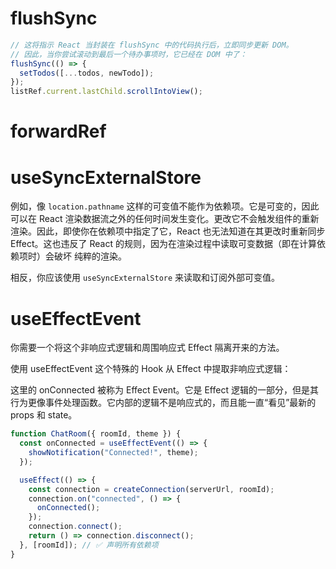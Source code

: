 # flushSync

```ts
// 这将指示 React 当封装在 flushSync 中的代码执行后，立即同步更新 DOM。
// 因此，当你尝试滚动到最后一个待办事项时，它已经在 DOM 中了：
flushSync(() => {
  setTodos([...todos, newTodo]);
});
listRef.current.lastChild.scrollIntoView();
```

# forwardRef

# useSyncExternalStore

例如，像 `location.pathname` 这样的可变值不能作为依赖项。它是可变的，因此可以在 React 渲染数据流之外的任何时间发生变化。更改它不会触发组件的重新渲染。因此，即使你在依赖项中指定了它，React 也无法知道在其更改时重新同步 Effect。这也违反了 React 的规则，因为在渲染过程中读取可变数据（即在计算依赖项时）会破坏 纯粹的渲染。

相反，你应该使用 `useSyncExternalStore` 来读取和订阅外部可变值。

# useEffectEvent

你需要一个将这个非响应式逻辑和周围响应式 Effect 隔离开来的方法。

使用 useEffectEvent 这个特殊的 Hook 从 Effect 中提取非响应式逻辑：

这里的 onConnected 被称为 Effect Event。它是 Effect 逻辑的一部分，但是其行为更像事件处理函数。它内部的逻辑不是响应式的，而且能一直“看见”最新的 props 和 state。

```ts
function ChatRoom({ roomId, theme }) {
  const onConnected = useEffectEvent(() => {
    showNotification("Connected!", theme);
  });

  useEffect(() => {
    const connection = createConnection(serverUrl, roomId);
    connection.on("connected", () => {
      onConnected();
    });
    connection.connect();
    return () => connection.disconnect();
  }, [roomId]); // ✅ 声明所有依赖项
}
```
